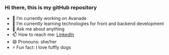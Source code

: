 ### Hi there, this is my gitHub repository 

- 🔭 I’m currently working on Avanade
- 🌱 I’m currently learning technologies for front and backend development
- 💬 Ask me about anything
- 📫 How to reach me: [LinkedIn](https://www.linkedin.com/in/eunice-vilar-07384842/)
- 😄 Pronouns: she/her
- ⚡ Fun fact: I love fuffly dogs

